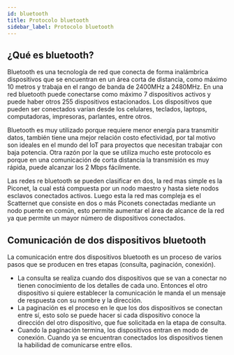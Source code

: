 ```yaml
---
id: bluetooth
title: Protocolo bluetooth
sidebar_label: Protocolo bluetooth
---
```


## ¿Qué es bluetooth?

Bluetooth es una tecnología de red que conecta de forma inalámbrica dispositivos que se encuentran en un área corta de distancia, como máximo 10 metros y trabaja en el rango de banda de 2400MHz a 2480MHz. En una red bluetooth puede conectarse como máximo 7 dispositivos activos y puede haber otros 255 dispositivos estacionados. Los dispositivos que pueden ser conectados varían desde los celulares, teclados, laptops, computadoras, impresoras, parlantes, entre otros.

Bluetooth es muy utilizado porque requiere menor energía para transmitir datos, también tiene una mejor relación costo efectividad, por tal motivo son ideales en el mundo del IoT para proyectos que necesitan trabajar con baja potencia. Otra razón por la que se utiliza mucho este protocolo es porque en una comunicación de corta distancia la transmisión es muy rápida, puede alcanzar los 2 Mbps fácilmente.

Las redes re bluetooth se pueden clasificar en dos, la red mas simple es la Piconet, la cual está compuesta por un nodo maestro y hasta siete nodos esclavos conectados activos. Luego esta la red mas compleja es el Scatternet que consiste en dos o más Piconets conectadas mediante un nodo puente en común, esto permite aumentar el área de alcance de la red ya que permite un mayor número de dispositivos conectados.


## Comunicación de dos dispositivos bluetooth

La comunicación entre dos dispositivos bluetooth es un proceso de varios pasos que se producen en tres etapas (consulta, paginación, conexión).
-	La consulta se realiza cuando dos dispositivos que se van a conectar no tienen conocimiento de los detalles de cada uno. Entonces el otro dispositivo si quiere establecer la comunicación le manda el un mensaje de respuesta con su nombre y la dirección.
-	La paginación es el proceso en le que los dos dispositivos se conectan entre sí, esto solo se puede hacer si cada dispositivo conoce la dirección del otro dispositivo, que fue solicitada en la etapa de consulta.
-	Cuando la paginación termina, los dispositivos entran en modo de conexión. Cuando ya se encuentran conectados los dispositivos tienen la habilidad de comunicarse entre ellos.

